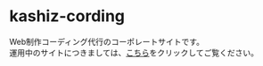 # kashiz-cording
Web制作コーディング代行のコーポレートサイトです。  
運用中のサイトにつきましては、[こちら](https://kashiz-coding.net/)をクリックしてご覧ください。
